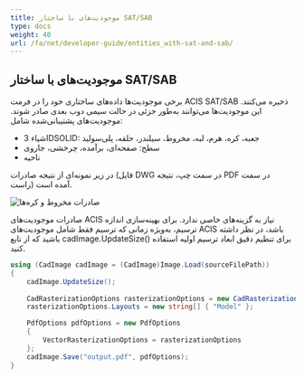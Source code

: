 ```yaml
---
title: موجودیت‌های با ساختار SAT/SAB
type: docs
weight: 40
url: /fa/net/developer-guide/entities_with-sat-and-sab/
---
```


## **موجودیت‌های با ساختار SAT/SAB**

برخی موجودیت‌ها داده‌های ساختاری خود را در فرمت ACIS SAT/SAB ذخیره می‌کنند. این موجودیت‌ها می‌توانند به‌طور جزئی در حالت سیمی دوب بعدی صادر شوند. موجودیت‌های پشتیبانی‌شده شامل:

* اشیاء 3DSOLID: جعبه، کره، هرم، لبه، مخروط، سیلندر، حلقه، پلی‌سولید
* سطح: صفحه‌ای، برآمده، چرخشی، جاروی
* ناحیه

در زیر نمونه‌ای از نتیجه صادرات (فایل DWG در سمت چپ، نتیجه PDF در سمت راست) آمده است.

![صادرات مخروط و کره‌ها](/cad/_assets/guide/coneAndSpheres.png)

صادرات موجودیت‌های ACIS نیاز به گزینه‌های خاصی ندارد. برای بهینه‌سازی اندازه ترسیم، به‌ویژه زمانی که ترسیم فقط شامل موجودیت‌های ACIS باشد، در نظر داشته باشید که از تابع cadImage.UpdateSize() برای تنظیم دقیق ابعاد ترسیم اولیه استفاده کنید.

```csharp
using (CadImage cadImage = (CadImage)Image.Load(sourceFilePath))
{
	cadImage.UpdateSize();
	
	CadRasterizationOptions rasterizationOptions = new CadRasterizationOptions();
	rasterizationOptions.Layouts = new string[] { "Model" };

	PdfOptions pdfOptions = new PdfOptions
	{
		VectorRasterizationOptions = rasterizationOptions
	};
	cadImage.Save("output.pdf", pdfOptions);
}
```
